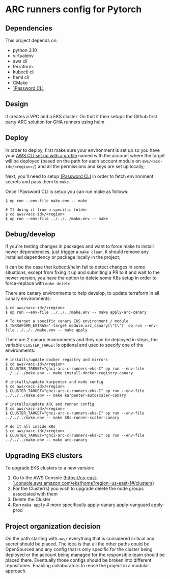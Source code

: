 # ARC runners config for Pytorch

## Dependencies

This project depends on:

  * python 3.10
  * virtualenv
  * aws cli
  * terraform
  * kubectl cli
  * heml cli
  * CMake
  * [1Password CLI](https://developer.1password.com/docs/cli/)

## Design

It creates a VPC and a EKS cluster. On that it then setups the Github first party ARC solution for GHA runners using helm

## Deploy

In order to deploy, first make sure your environment is set up so you have your [AWS CLI set up with a profile](https://docs.aws.amazon.com/cli/latest/userguide/cli-configure-files.html) named with the account where the target will be deployed (based on the path for each account module on `aws/<acc-id>/<region>/`) and all the permissions and keys are set up locally;

Next, you'll need to setup [1Password CLI](https://developer.1password.com/docs/cli/)
in order to fetch environment secrets and pass them to `make`.

Once 1Password CLI is setup you can run make as follows:


```
$ op run --env-file make.env -- make

# If doing it from a specific folder
$ cd aws/<acc-id>/<region>
$ op run --env-file ../../../make.env -- make
```

## Debug/develop

If you're testing changes in packages and want to force make to install newer dependencies, just trigger a `make clean`, it should remove any installed dependency or package locally in the project;

It can be the case that kubectl/helm fail to detect changes in some situations, except from fixing it up and submiting a PR to it and wait to the newer version, you have the option to delete some K8s setup in order to force-replace with `make delete`

There are canary environments to help develop, to update terraform in all canary environments:

```
$ cd aws/<acc-id>/<region>
$ op run --env-file ../../../make.env -- make apply-arc-canary

# To target a specific canary EKS environment / module
$ TERRAFORM_EXTRAS='-target module.arc_canary[\"I\"]' op run --env-file ../../../make.env -- make apply
```

There are 2 canary environments and they can be deployed in steps, the variable `CLUSTER_TARGET` is optional and used to specify one of the environments:

```
# installs/update docker registry and mirrors
$ cd aws/<acc-id>/<region>
$ CLUSTER_TARGET="ghci-arc-c-runners-eks-I" op run --env-file ../../../make.env -- make install-docker-registry-canary

# installs/update karpenter and node config
$ cd aws/<acc-id>/<region>
$ CLUSTER_TARGET="ghci-arc-c-runners-eks-I" op run --env-file ../../../make.env -- make karpenter-autoscaler-canary

# installs/update ARC and runner config
$ cd aws/<acc-id>/<region>
$ CLUSTER_TARGET="ghci-arc-c-runners-eks-I" op run --env-file ../../../make.env -- make k8s-runner-scaler-canary

# do it all inside K8s
$ cd aws/<acc-id>/<region>
$ CLUSTER_TARGET="ghci-arc-c-runners-eks-I" op run --env-file ../../../make.env -- make arc-canary
```

## Upgrading EKS clusters

To upgrade EKS clusters to a new version:

1. Go to the AWS Console (https://us-east-1.console.aws.amazon.com/eks/home?region=us-east-1#/clusters)
2. For the Cluster(s) you wish to upgrade delete the node groups associated with them
3. Delete the Cluster
4. Run `make apply`  # more specifically apply-canary apply-vanguard apply-prod


## Project organization decision

On the path starting with `aws/` everything that is considered critical and secret should be placed. The idea is that all the other paths could be OpenSourced and any config that is only specific for the cluster being deployed or the account being managed for the responsible team should be placed there. Eventually those configs should be broken into different repositories. Enabling collaborators to reuse the project in a modular approach.
